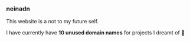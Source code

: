 ### neinadn

This website is a not to my future self.

I have currently have **10 unused domain names** for projects I dreamt of 🥲
